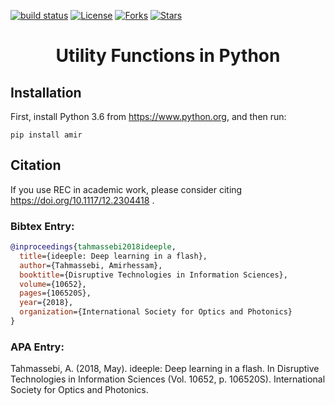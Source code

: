 [![build status](https://travis-ci.com/amirhessam88/amirhessam.svg?branch=master)](https://travis-ci.com/github/amirhessam88/amirhessam)
[![License](https://img.shields.io/github/license/amirhessam88/amirhessam)](https://github.com/amirhessam88/amirhessam/blob/master/LICENSE)
[![Forks](https://img.shields.io/github/forks/amirhessam88/amirhessam)](https://github.com/amirhessam88/amirhessam/network/members)
[![Stars](https://img.shields.io/github/stars/amirhessam88/amirhessam)](https://github.com/amirhessam88/amirhessam/stargazers)


<h1 align="center">
    Utility Functions in Python
</h1>


## Installation

First, install Python 3.6 from https://www.python.org, and then run:

```
pip install amir
```

## Citation
If you use REC in academic work, please consider citing
https://doi.org/10.1117/12.2304418 .

### Bibtex Entry:
```bib
@inproceedings{tahmassebi2018ideeple,
  title={ideeple: Deep learning in a flash},
  author={Tahmassebi, Amirhessam},
  booktitle={Disruptive Technologies in Information Sciences},
  volume={10652},
  pages={106520S},
  year={2018},
  organization={International Society for Optics and Photonics}
}
```
### APA Entry:

Tahmassebi, A. (2018, May). ideeple: Deep learning in a flash. In Disruptive
Technologies in Information Sciences (Vol. 10652, p. 106520S). International
Society for Optics and Photonics.

